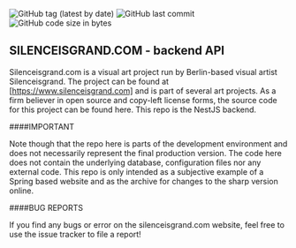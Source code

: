 ![GitHub tag (latest by date)](https://img.shields.io/github/v/tag/mydogspies/silenceisgrand-back) ![GitHub last commit](https://img.shields.io/github/last-commit/mydogspies/silenceisgrand-back) ![GitHub code size in bytes](https://img.shields.io/github/languages/code-size/mydogspies/silenceisgrand-back)
## SILENCEISGRAND.COM - backend API

Silenceisgrand.com is a visual art project run by Berlin-based visual artist Silenceisgrand.
The project can be found at [https://www.silenceisgrand.com] and is part of several art
projects. As a firm believer in open source and copy-left license forms, the source code for
this project can be found here. This repo is the NestJS backend.

####IMPORTANT

Note though that the repo here is parts of the development
environment and does not necessarily represent the final production version. The code here does not
contain the underlying database, configuration files nor any external code. This repo is only intended
as a subjective example of a Spring based website and as the archive for changes to
the sharp version online.

####BUG REPORTS

If you find any bugs or error on the silenceisgrand.com website, feel free to use the issue tracker
to file a report!
